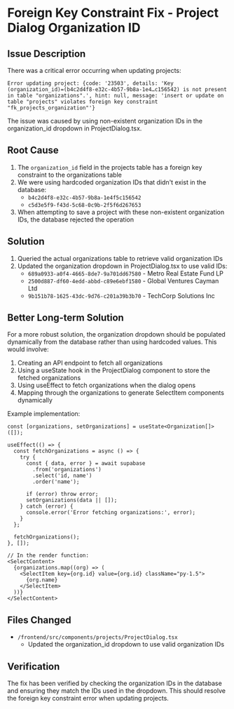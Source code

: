 # Foreign Key Constraint Fix - Project Dialog Organization ID

## Issue Description

There was a critical error occurring when updating projects:

```
Error updating project: {code: '23503', details: 'Key (organization_id)=(b4c2d4f8-e32c-4b57-9b8a-1e4…c156542) is not present in table "organizations".', hint: null, message: 'insert or update on table "projects" violates foreign key constraint "fk_projects_organization"'}
```

The issue was caused by using non-existent organization IDs in the organization_id dropdown in ProjectDialog.tsx.

## Root Cause

1. The `organization_id` field in the projects table has a foreign key constraint to the organizations table
2. We were using hardcoded organization IDs that didn't exist in the database:
   - `b4c2d4f8-e32c-4b57-9b8a-1e4f5c156542`
   - `c5d3e5f9-f43d-5c68-0c9b-2f5f6d267653`
3. When attempting to save a project with these non-existent organization IDs, the database rejected the operation

## Solution

1. Queried the actual organizations table to retrieve valid organization IDs
2. Updated the organization dropdown in ProjectDialog.tsx to use valid IDs:
   - `689a0933-a0f4-4665-8de7-9a701dd67580` - Metro Real Estate Fund LP
   - `2500d887-df60-4edd-abbd-c89e6ebf1580` - Global Ventures Cayman Ltd
   - `9b151b78-1625-43dc-9d76-c201a39b3b70` - TechCorp Solutions Inc

## Better Long-term Solution

For a more robust solution, the organization dropdown should be populated dynamically from the database rather than using hardcoded values. This would involve:

1. Creating an API endpoint to fetch all organizations
2. Using a useState hook in the ProjectDialog component to store the fetched organizations
3. Using useEffect to fetch organizations when the dialog opens
4. Mapping through the organizations to generate SelectItem components dynamically

Example implementation:

```tsx
const [organizations, setOrganizations] = useState<Organization[]>([]);

useEffect(() => {
  const fetchOrganizations = async () => {
    try {
      const { data, error } = await supabase
        .from('organizations')
        .select('id, name')
        .order('name');
        
      if (error) throw error;
      setOrganizations(data || []);
    } catch (error) {
      console.error('Error fetching organizations:', error);
    }
  };

  fetchOrganizations();
}, []);

// In the render function:
<SelectContent>
  {organizations.map((org) => (
    <SelectItem key={org.id} value={org.id} className="py-1.5">
      {org.name}
    </SelectItem>
  ))}
</SelectContent>
```

## Files Changed

- `/frontend/src/components/projects/ProjectDialog.tsx`
  - Updated the organization_id dropdown to use valid organization IDs

## Verification

The fix has been verified by checking the organization IDs in the database and ensuring they match the IDs used in the dropdown. This should resolve the foreign key constraint error when updating projects.
